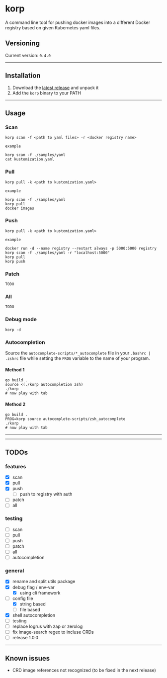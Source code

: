 
# korp
A command line tool for pushing docker images into a different Docker registry based on given Kubernetes yaml files.

## Versioning

Current version: `0.4.0`

---

## Installation

1. Download the [latest release](https://github.com/swisscom/korp/releases) and unpack it
2. Add the `korp` binary to your PATH

---

## Usage

### Scan

```
korp scan -f <path to yaml files> -r <docker registry name>
```

`example`

```
korp scan -f ./samples/yaml
cat kustomization.yaml
```

### Pull

```
korp pull -k <path to kustomization.yaml>
```

`example`

```
korp scan -f ./samples/yaml
korp pull
docker images
```

### Push

```
korp pull -k <path to kustomization.yaml>
```

`example`

```
docker run -d --name registry --restart always -p 5000:5000 registry
korp scan -f ./samples/yaml -r "localhost:5000"
korp pull
korp push
```

### Patch

`TODO`

### All

`TODO`

### Debug mode

```
korp -d
```

### Autocompletion

Source the `autocomplete-scripts/*_autocomplete` file in your `.bashrc | .zshrc` file while setting the `PROG` variable to the name of your program.

#### Method 1
```
go build .
source <(./korp autocompletion zsh)
./korp
# now play with tab
```

#### Method 2
```
go build .
PROG=korp source autocomplete-scripts/zsh_autocomplete
./korp
# now play with tab
```

---

---

## TODOs

### features

- [x] scan
- [x] pull
- [x] push
  - [ ] push to registry with auth
- [ ] patch
- [ ] all

### testing

- [ ] scan
- [ ] pull
- [ ] push
- [ ] patch
- [ ] all
- [ ] autocompletion

### general

- [x] rename and split utils package
- [x] debug flag / env-var
  - [x] using cli framework
- [ ] config file
  - [x] string based
  - [ ] file based
- [x] shell autocompletion
- [ ] testing
- [ ] replace logrus with zap or zerolog
- [ ] fix image-search regex to incluse CRDs
- [ ] release 1.0.0

---

## Known issues

- CRD image references not recognized (to be fixed in the next release)
